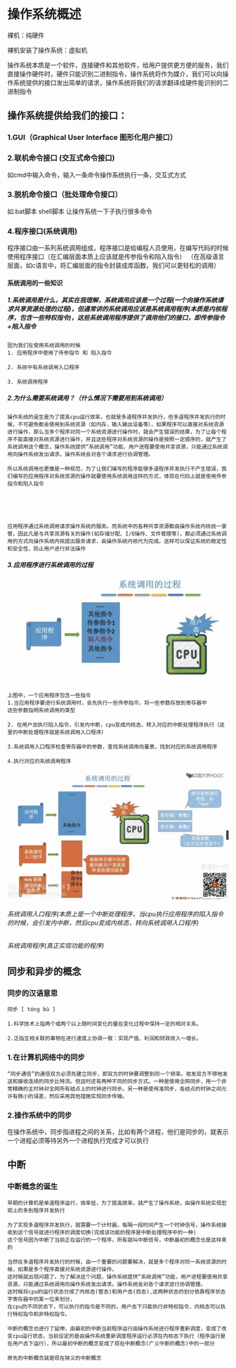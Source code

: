 # 操作系统概述

裸机：纯硬件

裸机安装了操作系统：虚拟机



操作系统本质是一个软件，连接硬件和其他软件，给用户提供更方便的服务，我们直接操作硬件时，硬件只能识别二进制指令，操作系统将作为媒介，我们可以向操作系统提供的接口发出简单的请求，操作系统将我们的请求翻译成硬件能识别的二进制指令



## 操作系统提供给我们的接口：

### 1.GUI（Graphical User Interface 图形化用户接口）

### 2.联机命令接口 (交互式命令接口)

如cmd中输入命令，输入一条命令操作系统执行一条，交互式方式

### 3.脱机命令接口（批处理命令接口）

如.bat脚本 shell脚本  让操作系统一下子执行很多命令 

### 4.程序接口(系统调用)

程序接口由一系列系统调用组成，程序接口是给编程人员使用，在编写代码的时候使用程序接口（在汇编层面本质上应该就是传参指令和陷入指令） （在高级语言层面，如c语言中，将汇编层面的指令封装成库函数，我们可以更轻松的调用）







#### 系统调用的一些知识





##### 1.系统调用是什么，其实在我理解，系统调用应该是一个过程(一个向操作系统请求共享资源处理的过程)，但通常讲的系统调用应该是系统调用程序(本质是内核程序，包含一些特权指令)，这些系统调用程序提供了调用他们的接口，即传参指令+陷入指令

```
因为我们在使用系统调用的时候 
1. 应用程序中使用了传参指令 和 陷入指令

2. 系统中有系统调用入口程序

3. 系统调用程序
```



##### 2.为什么需要系统调用？（什么情况下需要用到系统调用）

```
操作系统的诞生是为了提高cpu运行效率，也就是多道程序并发执行，但多道程序并发执行的时候，不可避免都会使用到系统资源（如内存，输入输出设备等），如果程序可以直接对系统资源进行操作，那么当多个程序对同一个系统资源进行操作时，就会产生错误的结果，为了让每个程序不能直接对系统资源进行操作，并且这些程序对系统资源的操作是按照一定顺序的，就产生了系统调用这个概念，操作系统提供“系统调用”功能，用户进程要使用共享资源，只能通过系统调用向操作系统发出请求。操作系统会对各个请求进行协调管理。

所以系统调用也更像是一种规范，为了让我们编写的程序能够多道程序并发执行不产生错误，我们编写的应用程序对系统资源的操作就要使用系统调用这样的方式，体现在代码上就是使用传参指令和陷入指令





应用程序通过系统调用请求操作系统的服务。而系统中的各种共享资源都由操作系统内核统一掌管，因此凡是与共享资源有关的操作(如存储分配、I/O操作、文件管理等)，都必须通过系统调用的方式向操作系统内核提出服务请求，由操作系统内核代为完成。这样可以保证系统的稳定性和安全性，防止用户进行非法操作
```

##### 3.应用程序进行系统调用的过程



![image-20210206112554178](https://raw.githubusercontent.com/yusenyi123/pictures2/master/imgs/20210206112601.png)

```
上图中，一个应用程序包含一些指令
1.当应用程序要进行系统调用时，会先执行一些传参指令，将一些参数存放到寄存器中
这些参数指明系统调用的类型

2. 在用户态执行陷入指令，引发内中断，cpu变成内核态，转入对应的中断处理程序执行（这里的中断处理程序就是系统调用入口程序）

3.系统调用入口程序检查寄存器中的参数，查找系统调用向量表，找到对应的系统调用程序

4.执行对应的系统调用程序
```

![image-20210206122015744](https://raw.githubusercontent.com/yusenyi123/pictures2/master/imgs/20210206122015.png)







###### 系统调用入口程序(本质上是一个中断处理程序，当cpu执行应用程序的陷入指令的时候，会引发内中断，然后cpu变成内核态，转向系统调用入口程序)



###### 系统调用程序(真正实现功能的程序)

















## 同步和异步的概念

### 同步的汉语意思

```
同步 [ tóng bù ] 

1.科学技术上指两个或两个以上随时间变化的量在变化过程中保持一定的相对关系。

2.泛指互相关联的事物在进行速度上协调一致：实现产值、利润和财政收入～增长。
```



### 1.在计算机网络中的同步

```
“同步通信”的通信双方必须先建立同步，即双方的时钟要调整到同一个频率。收发双方不停地发送和接收连续的同步比特流。但这时还有两种不同的同步方式。一种是使用全网同步，用一个非常精确的主时钟对全网所有结点上的时钟进行同步。另一种是使用准同步，各结点的时钟之间允许有微小的误差，然后采用其他措施实现同步传输。
```

### 2.操作系统中的同步

在操作系统中，同步指进程之间的关系，比如有两个进程，他们是同步的，就表示一个进程必须等待另外一个进程执行完成才可以执行







## 中断



### 中断概念的诞生

```
早期的计算机是单道程序运行，效率低，为了提高效率，就产生了操作系统，由操作系统实现宏观上的多到程序并发执行

为了实现多道程序并发执行，就需要一个计时器，每隔一段时间产生一个时钟信号，操作系统接收到这个信号就进行程序的调度切换(完成该功能的程序是中断处理程序中的一种)
这个信号因为中断了当前正在运行的一个程序，所有就叫中断信号，中断最初的概念也是这样来的

当然在多道程序并发执行的时候，由一个重要的问题要解决，就是多个程序对同一系统资源的时候，如果是多个程序直接对系统资源进行操作，
这时候就出现问题了，为了解决这个问题，操作系统提供“系统调用”功能，用户进程要使用共享资源，只能通过系统调用向操作系统发出请求。操作系统会对各个请求进行协调管理。
这时候将cpu的运行状态分成了内核态(管态)和用户态(目态),这两种状态的划分依靠程序状态字寄存器中的某一位来划分，
在cpu的不同状态下，可以执行的指令是不同的，用户态下只能执行非特权指令，内核态可以执行特权指令和非特权指令。

中断的概念也进行了延伸，由最初的中断当前程序运行由操作系统进行程序重新调度，变成了改变cpu运行状态，当前设定的是由操作系统重新调度程序运行必须在内核态下执行（程序运行是在用户态下运行），所以最初中断的概念变成了现在中断概念(广义中断的概念)中的一部分

原先的中断概念就是现在狭义的中断概念
```

